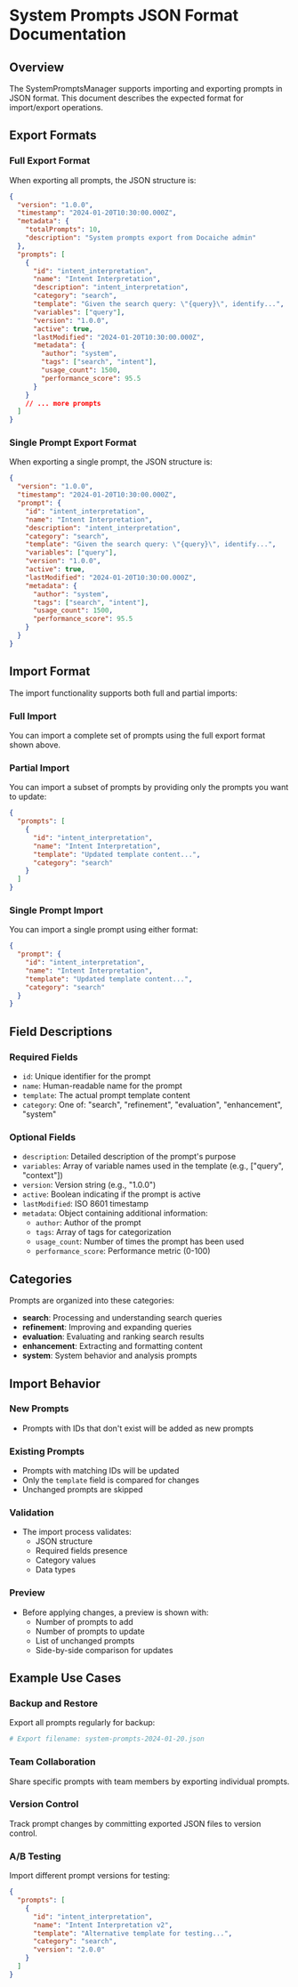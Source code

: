 # System Prompts JSON Format Documentation

## Overview

The SystemPromptsManager supports importing and exporting prompts in JSON format. This document describes the expected format for import/export operations.

## Export Formats

### Full Export Format

When exporting all prompts, the JSON structure is:

```json
{
  "version": "1.0.0",
  "timestamp": "2024-01-20T10:30:00.000Z",
  "metadata": {
    "totalPrompts": 10,
    "description": "System prompts export from Docaiche admin"
  },
  "prompts": [
    {
      "id": "intent_interpretation",
      "name": "Intent Interpretation",
      "description": "intent_interpretation",
      "category": "search",
      "template": "Given the search query: \"{query}\", identify...",
      "variables": ["query"],
      "version": "1.0.0",
      "active": true,
      "lastModified": "2024-01-20T10:30:00.000Z",
      "metadata": {
        "author": "system",
        "tags": ["search", "intent"],
        "usage_count": 1500,
        "performance_score": 95.5
      }
    }
    // ... more prompts
  ]
}
```

### Single Prompt Export Format

When exporting a single prompt, the JSON structure is:

```json
{
  "version": "1.0.0",
  "timestamp": "2024-01-20T10:30:00.000Z",
  "prompt": {
    "id": "intent_interpretation",
    "name": "Intent Interpretation",
    "description": "intent_interpretation",
    "category": "search",
    "template": "Given the search query: \"{query}\", identify...",
    "variables": ["query"],
    "version": "1.0.0",
    "active": true,
    "lastModified": "2024-01-20T10:30:00.000Z",
    "metadata": {
      "author": "system",
      "tags": ["search", "intent"],
      "usage_count": 1500,
      "performance_score": 95.5
    }
  }
}
```

## Import Format

The import functionality supports both full and partial imports:

### Full Import

You can import a complete set of prompts using the full export format shown above.

### Partial Import

You can import a subset of prompts by providing only the prompts you want to update:

```json
{
  "prompts": [
    {
      "id": "intent_interpretation",
      "name": "Intent Interpretation",
      "template": "Updated template content...",
      "category": "search"
    }
  ]
}
```

### Single Prompt Import

You can import a single prompt using either format:

```json
{
  "prompt": {
    "id": "intent_interpretation",
    "name": "Intent Interpretation",
    "template": "Updated template content...",
    "category": "search"
  }
}
```

## Field Descriptions

### Required Fields

- `id`: Unique identifier for the prompt
- `name`: Human-readable name for the prompt
- `template`: The actual prompt template content
- `category`: One of: "search", "refinement", "evaluation", "enhancement", "system"

### Optional Fields

- `description`: Detailed description of the prompt's purpose
- `variables`: Array of variable names used in the template (e.g., ["query", "context"])
- `version`: Version string (e.g., "1.0.0")
- `active`: Boolean indicating if the prompt is active
- `lastModified`: ISO 8601 timestamp
- `metadata`: Object containing additional information:
  - `author`: Author of the prompt
  - `tags`: Array of tags for categorization
  - `usage_count`: Number of times the prompt has been used
  - `performance_score`: Performance metric (0-100)

## Categories

Prompts are organized into these categories:

- **search**: Processing and understanding search queries
- **refinement**: Improving and expanding queries
- **evaluation**: Evaluating and ranking search results
- **enhancement**: Extracting and formatting content
- **system**: System behavior and analysis prompts

## Import Behavior

### New Prompts
- Prompts with IDs that don't exist will be added as new prompts

### Existing Prompts
- Prompts with matching IDs will be updated
- Only the `template` field is compared for changes
- Unchanged prompts are skipped

### Validation
- The import process validates:
  - JSON structure
  - Required fields presence
  - Category values
  - Data types

### Preview
- Before applying changes, a preview is shown with:
  - Number of prompts to add
  - Number of prompts to update
  - List of unchanged prompts
  - Side-by-side comparison for updates

## Example Use Cases

### Backup and Restore
Export all prompts regularly for backup:
```bash
# Export filename: system-prompts-2024-01-20.json
```

### Team Collaboration
Share specific prompts with team members by exporting individual prompts.

### Version Control
Track prompt changes by committing exported JSON files to version control.

### A/B Testing
Import different prompt versions for testing:
```json
{
  "prompts": [
    {
      "id": "intent_interpretation",
      "name": "Intent Interpretation v2",
      "template": "Alternative template for testing...",
      "category": "search",
      "version": "2.0.0"
    }
  ]
}
```